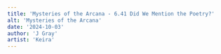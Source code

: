 ```yaml
---
title: 'Mysteries of the Arcana - 6.41 Did We Mention the Poetry?'
alt: 'Mysteries of the Arcana'
date: '2024-10-03'
author: 'J Gray'
artist: 'Keira'
---
```

